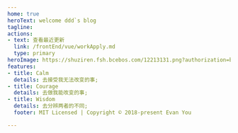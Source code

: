 ```yaml
---
home: true
heroText: welcome ddd`s blog
tagline: 
actions:
- text: 查看最近更新
  link: /frontEnd/vue/workApply.md
  type: primary
heroImage: https://shuziren.fsh.bcebos.com/12213131.png?authorization=bce-auth-v1/1224cab966e349de9a27cd0d3bbfa43b/2023-02-09T14%3A07%3A27Z/300/host/2c5845644ec8eda586a36e08839271ae4593e643972031e7e0d8e464ceddb920
features:
- title: Calm
  details: 去接受我无法改变的事;
- title: Courage
  details: 去做我能改变的事;
- title: Wisdom
  details: 去分辨两者的不同;
  footer: MIT Licensed | Copyright © 2018-present Evan You

---
```


